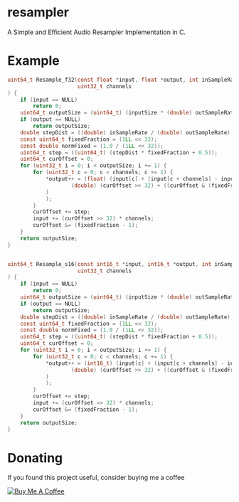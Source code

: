 # resampler
A Simple and Efficient Audio Resampler Implementation in C.

Example
=======

```C
uint64_t Resample_f32(const float *input, float *output, int inSampleRate, int outSampleRate, uint64_t inputSize,
                      uint32_t channels
) {
    if (input == NULL)
        return 0;
    uint64_t outputSize = (uint64_t) (inputSize * (double) outSampleRate / (double) inSampleRate);
    if (output == NULL)
        return outputSize;
    double stepDist = ((double) inSampleRate / (double) outSampleRate);
    const uint64_t fixedFraction = (1LL << 32);
    const double normFixed = (1.0 / (1LL << 32));
    uint64_t step = ((uint64_t) (stepDist * fixedFraction + 0.5));
    uint64_t curOffset = 0;
    for (uint32_t i = 0; i < outputSize; i += 1) {
        for (uint32_t c = 0; c < channels; c += 1) {
            *output++ = (float) (input[c] + (input[c + channels] - input[c]) * (
                    (double) (curOffset >> 32) + ((curOffset & (fixedFraction - 1)) * normFixed)
            )
            );
        }
        curOffset += step;
        input += (curOffset >> 32) * channels;
        curOffset &= (fixedFraction - 1);
    }
    return outputSize;
}


uint64_t Resample_s16(const int16_t *input, int16_t *output, int inSampleRate, int outSampleRate, uint64_t inputSize,
                      uint32_t channels
) {
    if (input == NULL)
        return 0;
    uint64_t outputSize = (uint64_t) (inputSize * (double) outSampleRate / (double) inSampleRate);
    if (output == NULL)
        return outputSize;
    double stepDist = ((double) inSampleRate / (double) outSampleRate);
    const uint64_t fixedFraction = (1LL << 32);
    const double normFixed = (1.0 / (1LL << 32));
    uint64_t step = ((uint64_t) (stepDist * fixedFraction + 0.5));
    uint64_t curOffset = 0;
    for (uint32_t i = 0; i < outputSize; i += 1) {
        for (uint32_t c = 0; c < channels; c += 1) {
            *output++ = (int16_t) (input[c] + (input[c + channels] - input[c]) * (
                    (double) (curOffset >> 32) + ((curOffset & (fixedFraction - 1)) * normFixed)
            )
            );
        }
        curOffset += step;
        input += (curOffset >> 32) * channels;
        curOffset &= (fixedFraction - 1);
    }
    return outputSize;
}
```




# Donating

If you found this project useful, consider buying me a coffee

<a href="https://www.buymeacoffee.com/gaozhihan" target="_blank"><img src="https://img2018.cnblogs.com/blog/824862/201809/824862-20180930223603138-1708589189.png" alt="Buy Me A Coffee" style="height: auto !important;width: auto !important;" ></a>